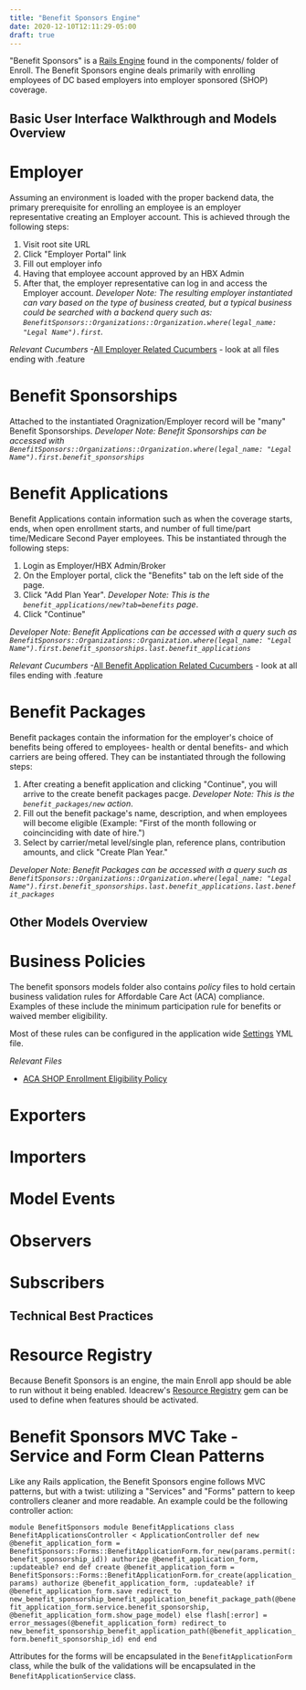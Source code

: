 ```yaml
---
title: "Benefit Sponsors Engine"
date: 2020-12-10T12:11:29-05:00
draft: true
---
```


"Benefit Sponsors" is a [Rails Engine](https://guides.rubyonrails.org/engines.html) found in the components/ folder of Enroll. The Benefit Sponsors engine deals primarily with enrolling employees of DC based employers into employer sponsored (SHOP) coverage. 

## Basic User Interface Walkthrough and Models Overview

# Employer
Assuming an environment is loaded with the proper backend data, the primary prerequisite for enrolling an employee is an employer representative creating an Employer account. This is achieved through the following steps:

1. Visit root site URL
2. Click "Employer Portal" link
3. Fill out employer info
4. Having that employee account approved by an HBX Admin
5. After that, the employer representative can log in and access the Employer account.
_Developer Note: The resulting employer instantiated can vary based on the type of business created, but a typical business could be searched with a backend query such as: `BenefitSponsors::Organizations::Organization.where(legal_name: "Legal Name").first`._

*Relevant Cucumbers*
-[All Employer Related Cucumbers](https://github.com/dchbx/enroll/tree/master/features/employers) - look at all files ending with .feature

# Benefit Sponsorships
Attached to the instantiated Oragnization/Employer record will be "many" Benefit Sponsorships.
_Developer Note: Benefit Sponsorships can be accessed with `BenefitSponsors::Organizations::Organization.where(legal_name: "Legal Name").first.benefit_sponsorships`_

# Benefit Applications

Benefit Applications contain information such as when the coverage starts, ends, when open enrollment starts, and number of full time/part time/Medicare Second Payer employees. This be instantiated through the following steps:

1. Login as Employer/HBX Admin/Broker
2. On the Employer portal, click the "Benefits" tab on the left side of the page.
3. Click "Add Plan Year". _Developer Note: This is the `benefit_applications/new?tab=benefits` page_.
4. Click "Continue"

_Developer Note: Benefit Applications can be accessed with a query such as `BenefitSponsors::Organizations::Organization.where(legal_name: "Legal Name").first.benefit_sponsorships.last.benefit_applications`_

*Relevant Cucumbers*
-[All Benefit Application Related Cucumbers](https://github.com/dchbx/enroll/tree/master/features/employers/benefit_applications) - look at all files ending with .feature

# Benefit Packages

Benefit packages contain the information for the employer's choice of benefits being offered to employees- health or dental benefits- and which carriers are being offered. They can be instantiated through the following steps:

1. After creating a benefit application and clicking "Continue", you will arrive to the create benefit packages pacge. _Developer Note: This is the `benefit_packages/new` action_.
2. Fill out the benefit package's name, description, and when employees will become eligible (Example: "First of the month following or coincinciding with date of hire.")
3. Select by carrier/metal level/single plan, reference plans, contribution amounts, and click "Create Plan Year."

_Developer Note: Benefit Packages can be accessed with a query such as `BenefitSponsors::Organizations::Organization.where(legal_name: "Legal Name").first.benefit_sponsorships.last.benefit_applications.last.benefit_packages`_


## Other Models Overview

# Business Policies

The benefit sponsors models folder also contains _policy_ files to hold certain business validation rules for Affordable Care Act (ACA) compliance. Examples of these include the minimum participation rule for benefits or waived member eligibility.

Most of these rules can be configured in the application wide [Settings](https://github.com/dchbx/enroll/blob/master/config/settings.yml) YML file.

*Relevant Files*
- [ACA SHOP Enrollment Eligibility Policy](https://github.com/dchbx/enroll/blob/master/components/benefit_sponsors/app/models/benefit_sponsors/benefit_applications/aca_shop_enrollment_eligibility_policy.rb)

# Exporters

# Importers

# Model Events

# Observers

# Subscribers

## Technical Best Practices

# Resource Registry

Because Benefit Sponsors is an engine, the main Enroll app should be able to run without it being enabled. Ideacrew's [Resource Registry](https://github.com/ideacrew/resource_registry) gem can be used to define when features should be activated.

# Benefit Sponsors MVC Take - Service and Form Clean Patterns

Like any Rails application, the Benefit Sponsors engine follows MVC patterns, but with a twist: utilizing a "Services" and "Forms" pattern to keep controllers cleaner and more readable. An example could be the following controller action:

`
module BenefitSponsors
  module BenefitApplications
    class BenefitApplicationsController < ApplicationController
      def new
        @benefit_application_form = BenefitSponsors::Forms::BenefitApplicationForm.for_new(params.permit(:benefit_sponsorship_id))
        authorize @benefit_application_form, :updateable?
      end
      def create
        @benefit_application_form = BenefitSponsors::Forms::BenefitApplicationForm.for_create(application_params)
        authorize @benefit_application_form, :updateable?
        if @benefit_application_form.save
          redirect_to new_benefit_sponsorship_benefit_application_benefit_package_path(@benefit_application_form.service.benefit_sponsorship, @benefit_application_form.show_page_model)
        else
          flash[:error] = error_messages(@benefit_application_form)
          redirect_to new_benefit_sponsorship_benefit_application_path(@benefit_application_form.benefit_sponsorship_id)
        end
      end
`


Attributes for the forms will be encapsulated in the `BenefitApplicationForm` class, while the bulk of the validations will be encapsulated in the `BenefitApplicationService` class.
